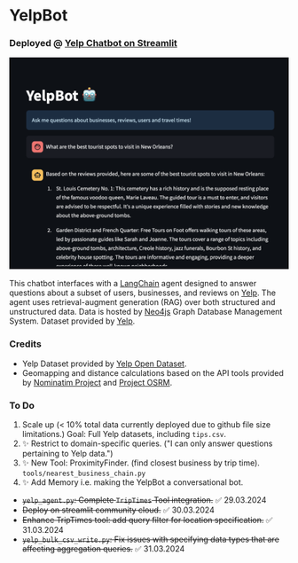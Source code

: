 # YelpBot

### Deployed @ [Yelp Chatbot on Streamlit](https://yelp-chatbot.streamlit.app/)

![Screenshot](images/Screenshot.png)

This chatbot interfaces with a [LangChain](https://python.langchain.com/docs/get_started/introduction) agent designed to answer questions about a subset of users, businesses, and reviews on [Yelp](https://www.yelp.com/). 
The agent uses retrieval-augment generation (RAG) over both structured and unstructured data. Data is hosted by [Neo4js](https://neo4j.com/) Graph Database Management System.
Dataset provided by [Yelp](https://www.yelp.com/dataset).

### Credits

* Yelp Dataset provided by [Yelp Open Dataset](https://www.yelp.com/dataset).
* Geomapping and distance calculations based on the API tools provided by [Nominatim Project](https://nominatim.org/) and [Project OSRM](https://project-osrm.org/). 


### To Do
1. Scale up (< 10% total data currently deployed due to github file size limitations.)  Goal: Full Yelp datasets, including `tips.csv`.
2. ✨ Restrict to domain-specific queries. ("I can only answer questions pertaining to Yelp data.")
3. ✨ New Tool: ProximityFinder. (find closest business by trip time).  `tools/nearest_business_chain.py`
4. ✨ Add Memory i.e. making the YelpBot a conversational bot.
* ~~`yelp_agent.py`: Complete `TripTimes` Tool integration.~~ ✅ 29.03.2024
* ~~Deploy on streamlit community cloud.~~ ✅ 30.03.2024
* ~~Enhance TripTimes tool: add query filter for location specification.~~ ✅ 31.03.2024
* ~~`yelp_bulk_csv_write.py`: Fix issues with specifying data types that are affecting aggregation queries.~~ ✅ 31.03.2024
